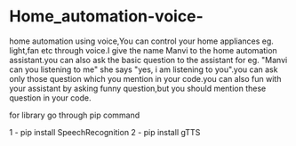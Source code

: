 # Home_automation-voice- 

home automation using voice,You can control your home appliances eg. light,fan etc through voice.I give the name Manvi to the home automation assistant.you can also ask the basic question to the assistant for eg. "Manvi can you listening to me" she says "yes, i am listening to you".you can ask only those question which you mention in your code.you can also fun with your assistant by asking funny question,but you should mention these question in your code.

for library go through pip command

1 - pip install SpeechRecognition
2 - pip install gTTS
